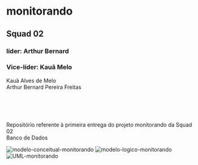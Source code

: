 # monitorando
## Squad 02
### líder: Arthur Bernard
### Vice-líder: Kauã Melo
<p> Kauã Alves de Melo</br>
Arthur Bernard Pereira Freitas </br> 
 </br> 
 </br> 
 </br> 
</br>
</p>

Repositório referente à primeira entrega do projeto monitorando da Squad 02</br> 
Banco de Dados

![modelo-conceitual-monitorando](https://github.com/Squad024-2023/monitorando/assets/140291514/b4db7266-27d2-469c-b4e4-54996f8390f4)
![modelo-logico-monitorando](https://github.com/Squad024-2023/monitorando/assets/140291514/33d05b69-c1d8-4db3-87c3-1d733b71d45d)
![UML-monitorando](https://github.com/Squad024-2023/monitorando/assets/140291514/79852e5a-a435-4630-bd09-f69138670f46)
